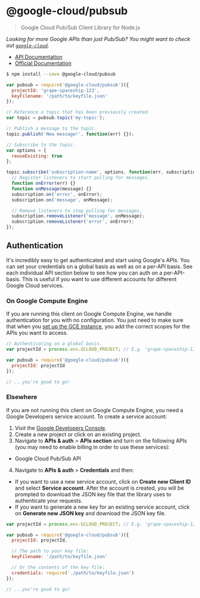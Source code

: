 # @google-cloud/pubsub
> Google Cloud Pub/Sub Client Library for Node.js

*Looking for more Google APIs than just Pub/Sub? You might want to check out [`google-cloud`][google-cloud].*

- [API Documentation][gcloud-pubsub-docs]
- [Official Documentation][cloud-pubsub-docs]


```sh
$ npm install --save @google-cloud/pubsub
```
```js
var pubsub = require('@google-cloud/pubsub')({
  projectId: 'grape-spaceship-123',
  keyFilename: '/path/to/keyfile.json'
});

// Reference a topic that has been previously created.
var topic = pubsub.topic('my-topic');

// Publish a message to the topic.
topic.publish('New message!', function(err) {});

// Subscribe to the topic.
var options = {
  reuseExisting: true
};

topic.subscribe('subscription-name', options, function(err, subscription) {
  // Register listeners to start pulling for messages.
  function onError(err) {}
  function onMessage(message) {}
  subscription.on('error', onError);
  subscription.on('message', onMessage);

  // Remove listeners to stop pulling for messages.
  subscription.removeListener('message', onMessage);
  subscription.removeListener('error', onError);
});
```


## Authentication

It's incredibly easy to get authenticated and start using Google's APIs. You can set your credentials on a global basis as well as on a per-API basis. See each individual API section below to see how you can auth on a per-API-basis. This is useful if you want to use different accounts for different Google Cloud services.

### On Google Compute Engine

If you are running this client on Google Compute Engine, we handle authentication for you with no configuration. You just need to make sure that when you [set up the GCE instance][gce-how-to], you add the correct scopes for the APIs you want to access.

``` js
// Authenticating on a global basis.
var projectId = process.env.GCLOUD_PROJECT; // E.g. 'grape-spaceship-123'

var pubsub = require('@google-cloud/pubsub')({
  projectId: projectId
});

// ...you're good to go!
```

### Elsewhere

If you are not running this client on Google Compute Engine, you need a Google Developers service account. To create a service account:

1. Visit the [Google Developers Console][dev-console].
2. Create a new project or click on an existing project.
3. Navigate to  **APIs & auth** > **APIs section** and turn on the following APIs (you may need to enable billing in order to use these services):
  * Google Cloud Pub/Sub API
4. Navigate to **APIs & auth** >  **Credentials** and then:
  * If you want to use a new service account, click on **Create new Client ID** and select **Service account**. After the account is created, you will be prompted to download the JSON key file that the library uses to authenticate your requests.
  * If you want to generate a new key for an existing service account, click on **Generate new JSON key** and download the JSON key file.

``` js
var projectId = process.env.GCLOUD_PROJECT; // E.g. 'grape-spaceship-123'

var pubsub = require('@google-cloud/pubsub')({
  projectId: projectId,

  // The path to your key file:
  keyFilename: '/path/to/keyfile.json'

  // Or the contents of the key file:
  credentials: require('./path/to/keyfile.json')
});

// ...you're good to go!
```


[google-cloud]: https://github.com/GoogleCloudPlatform/google-cloud-node/
[gce-how-to]: https://cloud.google.com/compute/docs/authentication#using
[dev-console]: https://console.developers.google.com/project
[gcloud-pubsub-docs]: https://googlecloudplatform.github.io/google-cloud-node/#/docs/pubsub
[cloud-pubsub-docs]: https://cloud.google.com/pubsub/docs
